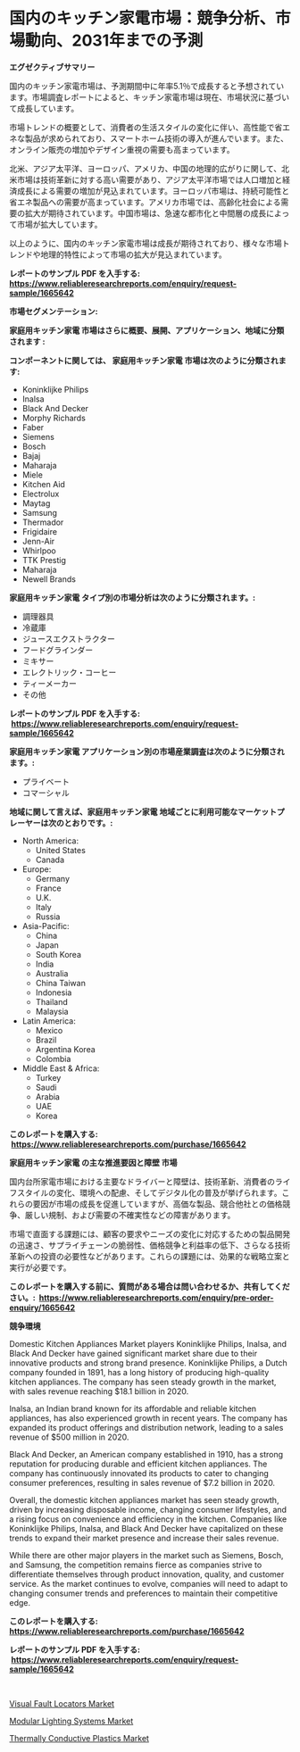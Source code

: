 <p><h1>国内のキッチン家電市場：競争分析、市場動向、2031年までの予測</h1></p><p><strong>エグゼクティブサマリー</strong></p>
<p><p>国内のキッチン家電市場は、予測期間中に年率5.1％で成長すると予想されています。市場調査レポートによると、キッチン家電市場は現在、市場状況に基づいて成長しています。</p><p>市場トレンドの概要として、消費者の生活スタイルの変化に伴い、高性能で省エネな製品が求められており、スマートホーム技術の導入が進んでいます。また、オンライン販売の増加やデザイン重視の需要も高まっています。</p><p>北米、アジア太平洋、ヨーロッパ、アメリカ、中国の地理的広がりに関して、北米市場は技術革新に対する高い需要があり、アジア太平洋市場では人口増加と経済成長による需要の増加が見込まれています。ヨーロッパ市場は、持続可能性と省エネ製品への需要が高まっています。アメリカ市場では、高齢化社会による需要の拡大が期待されています。中国市場は、急速な都市化と中間層の成長によって市場が拡大しています。</p><p>以上のように、国内のキッチン家電市場は成長が期待されており、様々な市場トレンドや地理的特性によって市場の拡大が見込まれています。</p></p>
<p><strong>レポートのサンプル PDF を入手する: <a href="https://www.reliableresearchreports.com/enquiry/request-sample/1665642">https://www.reliableresearchreports.com/enquiry/request-sample/1665642</a></strong></p>
<p><strong>市場セグメンテーション:</strong></p>
<p><strong> 家庭用キッチン家電 市場はさらに概要、展開、アプリケーション、地域に分類されます :</strong></p>
<p><strong>コンポーネントに関しては、 家庭用キッチン家電 市場は次のように分類されます: &nbsp;</strong></p>
<p><ul><li>Koninklijke Philips</li><li>Inalsa</li><li>Black And Decker</li><li>Morphy Richards</li><li>Faber</li><li>Siemens</li><li>Bosch</li><li>Bajaj</li><li>Maharaja</li><li>Miele</li><li>Kitchen Aid</li><li>Electrolux</li><li>Maytag</li><li>Samsung</li><li>Thermador</li><li>Frigidaire</li><li>Jenn-Air</li><li>Whirlpoo</li><li>TTK Prestig</li><li>Maharaja</li><li>Newell Brands</li></ul></p>
<p><strong> 家庭用キッチン家電 タイプ別の市場分析は次のように分類されます。:</strong></p>
<p><ul><li>調理器具</li><li>冷蔵庫</li><li>ジュースエクストラクター</li><li>フードグラインダー</li><li>ミキサー</li><li>エレクトリック・コーヒー</li><li>ティーメーカー</li><li>その他</li></ul></p>
<p><strong>レポートのサンプル PDF を入手する: &nbsp;<a href="https://www.reliableresearchreports.com/enquiry/request-sample/1665642">https://www.reliableresearchreports.com/enquiry/request-sample/1665642</a></strong></p>
<p><strong> 家庭用キッチン家電 アプリケーション別の市場産業調査は次のように分類されます。:</strong></p>
<p><ul><li>プライベート</li><li>コマーシャル</li></ul></p>
<p><strong>地域に関して言えば、家庭用キッチン家電 地域ごとに利用可能なマーケットプレーヤーは次のとおりです。:</strong></p>
<p><ul>
    <li>
        North America:
        <ul>
            <li>United States</li>
            <li>Canada</li>
        </ul>
    </li>
    <li>
        Europe:
        <ul>
            <li>Germany</li>
            <li>France</li>
            <li>U.K.</li>
            <li>Italy</li>
            <li>Russia</li>
        </ul>
    </li>
    <li>
        Asia-Pacific:
        <ul>
            <li>China</li>
            <li>Japan</li>
            <li>South Korea</li>
            <li>India</li>
            <li>Australia</li>
            <li>China Taiwan</li>
            <li>Indonesia</li>
            <li>Thailand</li>
            <li>Malaysia</li>
        </ul>
    </li>
    <li>
        Latin America:
        <ul>
            <li>Mexico</li>
            <li>Brazil</li>
            <li>Argentina Korea</li>
            <li>Colombia</li>
        </ul>
    </li>
    <li>
        Middle East & Africa:
        <ul>
            <li>Turkey</li>
            <li>Saudi</li>
            <li>Arabia</li>
            <li>UAE</li>
            <li>Korea</li>
        </ul>
    </li>
    </ul></p>
<p><strong>このレポートを購入する: &nbsp;<a href="https://www.reliableresearchreports.com/purchase/1665642">https://www.reliableresearchreports.com/purchase/1665642</a></strong></p>
<p><strong>家庭用キッチン家電 の主な推進要因と障壁 市場</strong></p>
<p><p>国内台所家電市場における主要なドライバーと障壁は、技術革新、消費者のライフスタイルの変化、環境への配慮、そしてデジタル化の普及が挙げられます。これらの要因が市場の成長を促進していますが、高価な製品、競合他社との価格競争、厳しい規制、および需要の不確実性などの障害があります。</p><p>市場で直面する課題には、顧客の要求やニーズの変化に対応するための製品開発の迅速さ、サプライチェーンの脆弱性、価格競争と利益率の低下、さらなる技術革新への投資の必要性などがあります。これらの課題には、効果的な戦略立案と実行が必要です。</p></p>
<p><strong>このレポートを購入する前に、質問がある場合は問い合わせるか、共有してください。:&nbsp; <a href="https://www.reliableresearchreports.com/enquiry/pre-order-enquiry/1665642">https://www.reliableresearchreports.com/enquiry/pre-order-enquiry/1665642</a></strong></p>
<p><strong>競争環境</strong></p>
<p><p>Domestic Kitchen Appliances Market players Koninklijke Philips, Inalsa, and Black And Decker have gained significant market share due to their innovative products and strong brand presence. Koninklijke Philips, a Dutch company founded in 1891, has a long history of producing high-quality kitchen appliances. The company has seen steady growth in the market, with sales revenue reaching $18.1 billion in 2020.</p><p>Inalsa, an Indian brand known for its affordable and reliable kitchen appliances, has also experienced growth in recent years. The company has expanded its product offerings and distribution network, leading to a sales revenue of $500 million in 2020.</p><p>Black And Decker, an American company established in 1910, has a strong reputation for producing durable and efficient kitchen appliances. The company has continuously innovated its products to cater to changing consumer preferences, resulting in sales revenue of $7.2 billion in 2020.</p><p>Overall, the domestic kitchen appliances market has seen steady growth, driven by increasing disposable income, changing consumer lifestyles, and a rising focus on convenience and efficiency in the kitchen. Companies like Koninklijke Philips, Inalsa, and Black And Decker have capitalized on these trends to expand their market presence and increase their sales revenue.</p><p>While there are other major players in the market such as Siemens, Bosch, and Samsung, the competition remains fierce as companies strive to differentiate themselves through product innovation, quality, and customer service. As the market continues to evolve, companies will need to adapt to changing consumer trends and preferences to maintain their competitive edge.</p></p>
<p><strong>このレポートを購入する: &nbsp; <a href="https://www.reliableresearchreports.com/purchase/1665642">https://www.reliableresearchreports.com/purchase/1665642</a></strong></p>
<p><strong>レポートのサンプル PDF を入手する: &nbsp;<a href="https://www.reliableresearchreports.com/enquiry/request-sample/1665642">https://www.reliableresearchreports.com/enquiry/request-sample/1665642</a></strong><strong></strong></p>
<p>&nbsp;</p>
<p><p><a href="https://github.com/AKSHATREPORTPRIME/Market-Research-Report-List-4/blob/main/visual-fault-locators-market.md">Visual Fault Locators Market</a></p><p><a href="https://view.publitas.com/reportprime-1/modular-lighting-systems-market-research-report-the-key-to-successful-business-strategy-forecasted-for-period-from-2024-2031/">Modular Lighting Systems Market</a></p><p><a href="https://cedar-agate-3da.notion.site/Thermally-Conductive-Plastics-Market-Size-Share-Trends-Analysis-Report-By-Material-By-Type-By-E-51fc196e86c547d5afb74e2079dddc78">Thermally Conductive Plastics Market</a></p></p>